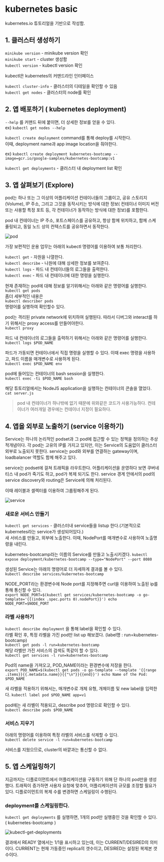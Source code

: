 # kubernetes basic
kubernetes.io 튜토리얼을 기반으로 작성함.

## 1. 클러스터 생성하기

`minikube version` - minikube version 확인  
`minikube start` - cluster 생성함  
`kubectl version` - kubectl version 확인  

kubectl은 kubernetes의 커맨드라인 인터페이스

`kubectl cluster-info` - 클러스터의 디테일을 확인할 수 있음  
`kubectl get nodes` - 클러스터의 node를 확인  

## 2. 앱 배포하기 ( kubernetes deployment)
`--help` 를 커맨드 뒤에 붙이면, 더 상세한 정보를 얻을 수 있다.  
ex) `kubectl get nodes --help`

`kubectl create deployment` command를 통해 deploy를 시작한다.  
이때, deployment name과 app image location을 줘야한다.

ex) `kubectl create deployment kubernetes-bootcamp --image=gcr.io/google-samples/kubernetes-bootcamp:v1`  

`kubectl get deployments` - 클러스터 내 deployment list 확인  


## 3. 앱 살펴보기 (Explore)
pod는 하나 또는 그 이상의 어플리케이션 컨테이너들의 그룹이고, 공유 스토리지 (Volume), IP 주소, 그리고 그것을 동작시키는 방식에 대한 정보( 컨테이너 이미지 버전 또는 사용할 특정 포트 등, 각 컨테이너가 동작하는 방식에 대한 정보)를 포함한다.  

pod 내 컨테이너는 IP 주소, 포트스페이스를 공유하고, 항상 함께 위치하고, 함께 스케쥴링되고, 동일 노드 상의 컨텍스트를 공유하면서 동작한다.   

![pod](https://github.com/Tedigom/study/blob/master/kubernetes%20tutorial/pod.PNG)  
  
가장 보편적인 운용 업무는 아래의 kubectl 명령어를 이용하여 보통 처리한다.  

`kubectl get` - 자원을 나열한다.  
`kubectl describe` - 나원에 대해 상세한 정보를 보여준다.  
`kubectl logs` - 파드 내 컨테이너들의 로그들을 출력한다.  
`kubectl exec` - 파드 내 컨테이너에 대한 명령을 실행한다.  

현재 존재하는 pod에 대해 정보를 알기위해서는 아래와 같은 명령어를 실행한다.
`kubectl get pods`  
좀더 세부적인 내용은  
`kubectl describer pods`  
명령어를 실행하여 확인할수 있다.  

pod는 격리된 private network에 위치하여 실행된다. 따라서 디버그와 interact를 하기 위해서는 proxy access를 만들어야한다.  
`kubectl proxy`  

파드 내 컨테이너의 로그들을 출력하기 위해서는 아래와 같은 명령어를 실행한다.  
`kubectl logs $POD_NAME`  

파드가 가동되면 컨테이너에서 직접 명령을 실행할 수 있다. 이때 exec 명령을 사용하고, 파드 이름을 매개변수로 사용하게 된다.  
`kubectl exec $POD_NAME env`

pod에 들어있는 컨테이너의 bash session을 실행한다.  
`kubectl exec -ti $POD_NAME bash`  

해당 튜토리얼에서는 NodeJS application을 실행하는 컨테이너의 콘솔을 열었다.  
`cat server.js`  

> pod 내 컨테이너가 하나밖에 없기 때문에 위와같은 코드가 사용가능하다. 컨테이너가 여러개일 경우에는 컨테이너 지정이 필요하다.


## 4. 앱을 외부로 노출하기 (service 이용하기)
Service는 하나의 논리적인 podset과 그 pod에 접근할 수 있는 정책을 정의하는 추상적개념이다.
각 pod는 고유의 IP를 가지고 있지만, 이는 Service의 도움없이 클러스터 외부로 노출되지 못한다. service는 pod와 외부를 연결하는 gateway이며, loadbalancer 역할도 함께 해주고 있다.  

service는 podset에 걸쳐 트래픽을 라우트한다. 어플리케이션을 운영하다 보면 쿠버네티스 내 pod가 죽기도 하고, pod가 복제 되기도 한다. service 경계 안에서의 pod의 service discovery와 routing은 Service에 의해 처리된다.  

이때 레이블과 셀렉터를 이용하여 그룹핑해주게 된다.  

![service](https://github.com/Tedigom/study/blob/master/kubernetes%20tutorial/service.PNG)  
  
### 새로운 서비스 만들기
`kubectl get services` - 클러스터내 service들을 listup 한다.(기본적으로 kubernetes라는 service가 생성되어있다.)  
새 서비스를 만들고, 외부에 노출한다. 이때, NodePort를 매개변수로 사용하여 노출명령을 내린다.  

kubernetes-bootcamp라는 이름의 Service를 만들고 노출시키겠다. 
`kubectl expose deployment/kubernetes-bootcamp --type="NodePort" --port 8080`  

생성된 Service는 아래의 명령어로 더 자세하게 결과를 볼 수 있다.  
`kubectl describe services/kubernetes-bootcamp`  

NODE_PORT라는 환경변수에 Node port를 지정해주면 curl을 이용하여 노출된 ip를 통해 통신할 수 있다.  
`export NODE_PORT=$(kubectl get services/kubernetes-bootcamp -o go-template='{{(index .spec.ports 0).nodePort}}')
echo NODE_PORT=$NODE_PORT`  

### 라벨 사용하기
`kubectl describe deployment` 을 통해 label을 확인할 수 있다.  
라벨 확인 후, 특정 라벨을 가진 pod만 list up 해보겠다. (label명 : run=kubernetes-bootcamp)  
`kubectl get pods -l run=kubernetes-bootcamp`  
해당 라벨만 가진 서비스의 검색도 똑같이 할 수 있다.  
`kubectl get services -l run=kubernetes-bootcamp`  

Pod의 name을 가져오고, POD_NAME이라는 환경변수에 저장을 한다.  
`export POD_NAME=$(kubectl get pods -o go-template --template '{{range .items}}{{.metadata.name}}{{"\n"}}{{end}}')
echo Name of the Pod: $POD_NAME`  

새 라벨을 적용하기 위해서는, 매개변수로 개체 유형, 개체이름 및 new label을 입력한다.
`kubectl label pod $POD_NAME app=v1`  

pod에는 새 라벨이 적용되고, describe pod 명령으로 확인할 수 있다.  
`kubectl describe pods $POD_NAME`

### 서비스 지우기
아래의 명령어를 이용하여 특정 라벨의 서비스를 삭제할 수 있다.  
`kubectl delete service -l run=kubernetes-bootcamp`  

서비스를 지웠으므로, cluster의 바깥과는 통신할 수 없다.  


## 5. 앱 스케일링하기
지금까지는 디플로이먼트에서 어플리케이션을 구동하기 위해 단 하나의 pod만을 생성했다. 트래픽이 증가하면 사용자 요청에 맞추어, 어플리케이션의 규모를 조정할 필요가 있다. 디플로이먼트의 복제 수를 변경하면 스케일링이 수행된다.

### deployment를 스케일링한다.
`kubectl get deployments` 를 실행하면, 1개의 pod만 실행중인 것을 확인할 수 있다. ( kubernetes-bootcamp )  

![kubectl-get-deployments](https://github.com/Tedigom/study/blob/master/kubernetes%20tutorial/getdeploymentResult.PNG)

결과에서 READY 열에서는 1/1을 표시하고 있는데, 이는 CURRENT/DESIRED의 의미이다. CURRENT는 현재 가동중인 replica의 갯수이고, DESIRED는 설정된 복제본 갯수이다. 


